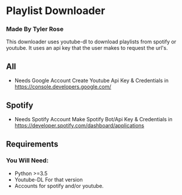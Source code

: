 # Playlist Downloader
### Made By Tyler Rose
This downloader uses youtube-dl to download playlists from spotify or youtube. 
It uses an api key that the user makes to request the url's.

## All
- Needs Google Account
  Create Youtube Api Key & Credentials in https://console.developers.google.com/
## Spotify
- Needs Spotify Account
  Make Spotify Bot/Api Key & Credentials in https://developer.spotify.com/dashboard/applications
 
## Requirements
### You Will Need:
- Python >=3.5
- Youtube-DL For that version
- Accounts for spotify and/or youtube.

